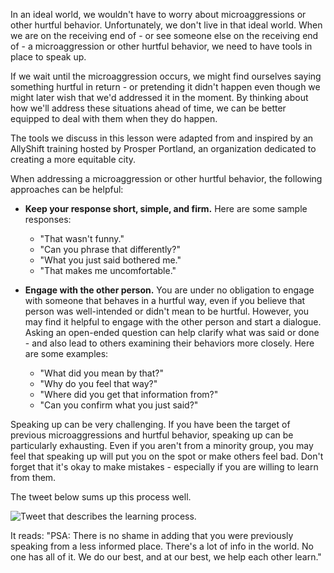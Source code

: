 In an ideal world, we wouldn't have to worry about microaggressions or other hurtful behavior. Unfortunately, we don't live in that ideal world. When we are on the receiving end of - or see someone else on the receiving end of - a microaggression or other hurtful behavior, we need to have tools in place to speak up.

If we wait until the microaggression occurs, we might find ourselves saying something hurtful in return - or pretending it didn't happen even though we might later wish that we'd addressed it in the moment. By thinking about how we'll address these situations ahead of time, we can be better equipped to deal with them when they do happen.

The tools we discuss in this lesson were adapted from and inspired by an AllyShift training hosted by Prosper Portland, an organization dedicated to creating a more equitable city.

When addressing a microaggression or other hurtful behavior, the following approaches can be helpful:

* **Keep your response short, simple, and firm.** Here are some sample responses:

  * "That wasn't funny."
  * "Can you phrase that differently?"
  * "What you just said bothered me."
  * "That makes me uncomfortable."

* **Engage with the other person.** You are under no obligation to engage with someone that behaves in a hurtful way, even if you believe that person was well-intended or didn't mean to be hurtful. However, you may find it helpful to engage with the other person and start a dialogue. Asking an open-ended question can help clarify what was said or done - and also lead to others examining their behaviors more closely. Here are some examples:

  * "What did you mean by that?"
  * "Why do you feel that way?"
  * "Where did you get that information from?"
  * "Can you confirm what you just said?"

Speaking up can be very challenging. If you have been the target of previous microaggressions and hurtful behavior, speaking up can be particularly exhausting. Even if you aren't from a minority group, you may feel that speaking up will put you on the spot or make others feel bad. Don't forget that it's okay to make mistakes - especially if you are willing to learn from them.

The tweet below sums up this process well.

![Tweet that describes the learning process.](https://www.dropbox.com/s/j1g3uvzep212cqz/we-do-our-best-to-learn.png?raw=1)

It reads: "PSA: There is no shame in adding that you were previously speaking from a less informed place. There's a lot of info in the world. No one has all of it. We do our best, and at our best, we help each other learn."